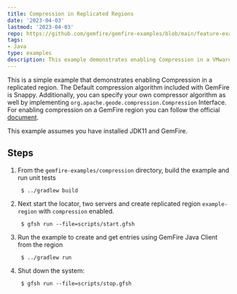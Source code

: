 ```yaml
---
title: Compression in Replicated Regions
date: '2023-04-03'
lastmod: '2023-04-03'
repo: https://github.com/gemfire/gemfire-examples/blob/main/feature-examples/compression
tags:
- Java
type: examples
description: This example demonstrates enabling Compression in a VMware GemFire replicated region.
---
```


This is a simple example that demonstrates enabling Compression in a
replicated region. The Default compression algorithm included with GemFire is Snappy. Additionally, you can specify your own compressor algorithm as well by implementing `org.apache.geode.compression.Compression` Interface. For enabling compression on a GemFire region you can follow the official [document](https://docs.vmware.com/en/VMware-GemFire/9.15/gf/managing-region_compression.html#how-to-enable-compression-in-a-region-2).

This example assumes you have installed JDK11 and GemFire.

## Steps

1. From the `gemfire-examples/compression` directory, build the example and
   run unit tests

        $ ../gradlew build

2. Next start the locator, two servers and create replicated region `example-region` with `compression` enabled.

        $ gfsh run --file=scripts/start.gfsh

3. Run the example to create and get entries using GemFire Java Client from the region

        $ ../gradlew run

4. Shut down the system:

        $ gfsh run --file=scripts/stop.gfsh